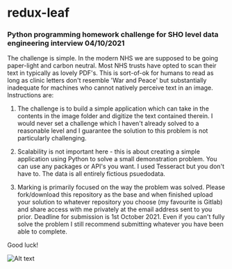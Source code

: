 # redux-leaf
### Python programming homework challenge for SHO level data engineering interview 04/10/2021

The challenge is simple. In the modern NHS we are supposed to be going paper-light and carbon neutral. Most NHS trusts have opted to scan their text in typically as lovely PDF's. This is sort-of-ok for humans to read as long as clinic letters don't resemble 'War and Peace' but substantially inadequate for machines who cannot natively perceive text in an image. Instructions are:

1) The challenge is to build a simple application which can take in the contents in the image folder and digitize the text contained therein. I would never set a challenge which I haven't already solved to a reasonable level and I guarantee the solution to this problem is not particularly challenging. 

2) Scalability is not important here - this is about creating a simple application using Python to solve a small demonstration problem. You can use any packages or API's you want. I used Tesseract but you don't have to. The data is all entirely fictious psuedodata.

3) Marking is primarily focused on the way the problem was solved. Please fork/download this repository as the base and when finished upload your solution to whatever repository you choose (my favourite is Gitlab) and share access with me privately at the email address sent to you prior. Deadline for submission is 1st October 2021. Even if you can't fully solve the problem I still recommend submitting whatever you have been able to complete.

Good luck!

![Alt text](https://assets.digitalocean.com/articles/alligator/boo.svg "a title")
